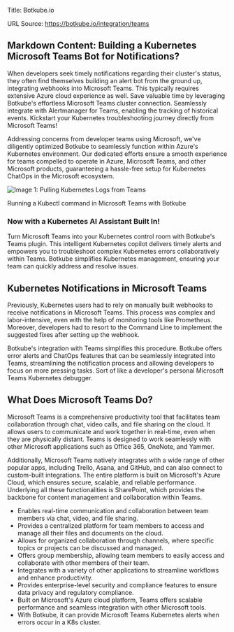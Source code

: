 Title: Botkube.io

URL Source: https://botkube.io/integration/teams

Markdown Content:
**Building a Kubernetes Microsoft Teams Bot for Notifications?**
----------------------------------------------------------------

When developers seek timely notifications regarding their cluster's status, they often find themselves building an alert bot from the ground up, integrating webhooks into Microsoft Teams. This typically requires extensive Azure cloud experience as well. Save valuable time by leveraging Botkube's effortless Microsoft Teams cluster connection. Seamlessly integrate with Alertmanager for Teams, enabling the tracking of historical events. Kickstart your Kubernetes troubleshooting journey directly from Microsoft Teams!

Addressing concerns from developer teams using Microsoft, we've diligently optimized Botkube to seamlessly function within Azure's Kubernetes environment. Our dedicated efforts ensure a smooth experience for teams compelled to operate in Azure, Microsoft Teams, and other Microsoft products, guaranteeing a hassle-free setup for Kubernetes ChatOps in the Microsoft ecosystem.

![Image 1: Pulling Kubernetes Logs from Teams](https://cdn.prod.website-files.com/634fabb21508d6c9db9bc46f/664ca624ed57bd2274c840a6_Teams%20AI%20helper.jpg)

Running a Kubectl command in Microsoft Teams with Botkube

### **Now with a Kubernetes AI Assistant Built In!**

Turn Microsoft Teams into your Kubernetes control room with Botkube's Teams plugin. This intelligent Kubernetes copilot delivers timely alerts and empowers you to troubleshoot complex Kubernetes errors collaboratively within Teams. Botkube simplifies Kubernetes management, ensuring your team can quickly address and resolve issues.

**Kubernetes Notifications in Microsoft Teams**
-----------------------------------------------

Previously, Kubernetes users had to rely on manually built webhooks to receive notifications in Microsoft Teams. This process was complex and labor-intensive, even with the help of monitoring tools like Prometheus. Moreover, developers had to resort to the Command Line to implement the suggested fixes after setting up the webhook.

Botkube's integration with Teams simplifies this procedure. Botkube offers error alerts and ChatOps features that can be seamlessly integrated into Teams, streamlining the notification process and allowing developers to focus on more pressing tasks. Sort of like a developer's personal Microsoft Teams Kubernetes debugger.

What Does Microsoft Teams Do?
-----------------------------

Microsoft Teams is a comprehensive productivity tool that facilitates team collaboration through chat, video calls, and file sharing on the cloud. It allows users to communicate and work together in real-time, even when they are physically distant. Teams is designed to work seamlessly with other Microsoft applications such as Office 365, OneNote, and Yammer.

Additionally, Microsoft Teams natively integrates with a wide range of other popular apps, including Trello, Asana, and GitHub, and can also connect to custom-built integrations. The entire platform is built on Microsoft's Azure Cloud, which ensures secure, scalable, and reliable performance. Underlying all these functionalities is SharePoint, which provides the backbone for content management and collaboration within Teams.

*   Enables real-time communication and collaboration between team members via chat, video, and file sharing.
*   Provides a centralized platform for team members to access and manage all their files and documents on the cloud.
*   Allows for organized collaboration through channels, where specific topics or projects can be discussed and managed.
*   Offers group membership, allowing team members to easily access and collaborate with other members of their team.
*   Integrates with a variety of other applications to streamline workflows and enhance productivity.
*   Provides enterprise-level security and compliance features to ensure data privacy and regulatory compliance.
*   Built on Microsoft's Azure cloud platform, Teams offers scalable performance and seamless integration with other Microsoft tools.
*   With Botkube, it can provide Microsoft Teams Kubernetes alerts when errors occur in a K8s cluster.
